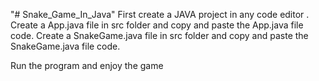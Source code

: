 "# Snake_Game_In_Java" 
First create a JAVA project in any code editor .
Create a App.java file in src folder and copy and paste the App.java file code.
Create a SnakeGame.java file in src folder and copy and paste the SnakeGame.java file code.

Run the program and enjoy the game
